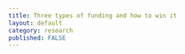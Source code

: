 ```yaml
---
title: Three types of funding and how to win it
layout: default
category: research
published: FALSE
---
```

